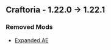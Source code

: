 ## Craftoria - 1.22.0 -> 1.22.1

### Removed Mods
* [Expanded AE](https://curseforge.com/projects/1213351)